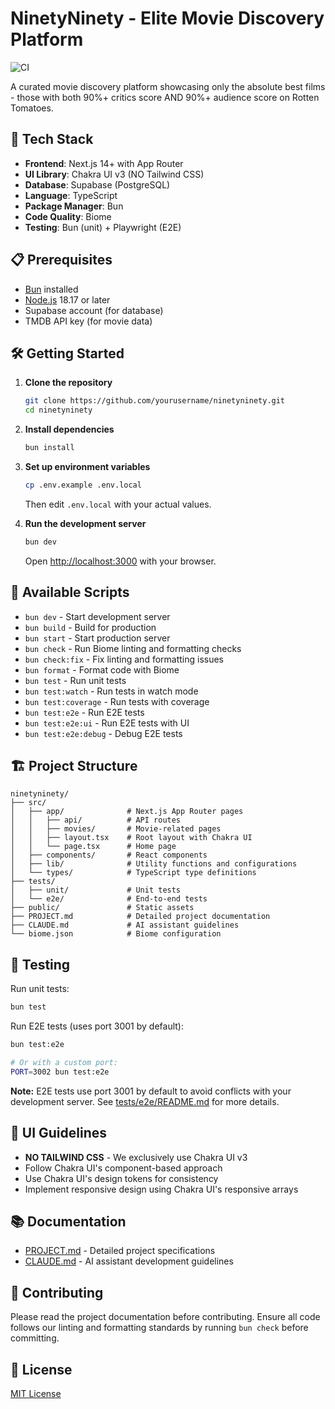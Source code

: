 # NinetyNinety - Elite Movie Discovery Platform

![CI](https://github.com/YOUR_USERNAME/ninetyninety/workflows/CI/badge.svg)

A curated movie discovery platform showcasing only the absolute best films - those with both 90%+ critics score AND 90%+ audience score on Rotten Tomatoes.

## 🚀 Tech Stack

- **Frontend**: Next.js 14+ with App Router
- **UI Library**: Chakra UI v3 (NO Tailwind CSS)
- **Database**: Supabase (PostgreSQL)
- **Language**: TypeScript
- **Package Manager**: Bun
- **Code Quality**: Biome
- **Testing**: Bun (unit) + Playwright (E2E)

## 📋 Prerequisites

- [Bun](https://bun.sh/) installed
- [Node.js](https://nodejs.org/) 18.17 or later
- Supabase account (for database)
- TMDB API key (for movie data)

## 🛠️ Getting Started

1. **Clone the repository**
   ```bash
   git clone https://github.com/yourusername/ninetyninety.git
   cd ninetyninety
   ```

2. **Install dependencies**
   ```bash
   bun install
   ```

3. **Set up environment variables**
   ```bash
   cp .env.example .env.local
   ```
   Then edit `.env.local` with your actual values.

4. **Run the development server**
   ```bash
   bun dev
   ```

   Open [http://localhost:3000](http://localhost:3000) with your browser.

## 📝 Available Scripts

- `bun dev` - Start development server
- `bun build` - Build for production
- `bun start` - Start production server
- `bun check` - Run Biome linting and formatting checks
- `bun check:fix` - Fix linting and formatting issues
- `bun format` - Format code with Biome
- `bun test` - Run unit tests
- `bun test:watch` - Run tests in watch mode
- `bun test:coverage` - Run tests with coverage
- `bun test:e2e` - Run E2E tests
- `bun test:e2e:ui` - Run E2E tests with UI
- `bun test:e2e:debug` - Debug E2E tests

## 🏗️ Project Structure

```
ninetyninety/
├── src/
│   ├── app/              # Next.js App Router pages
│   │   ├── api/          # API routes
│   │   ├── movies/       # Movie-related pages
│   │   ├── layout.tsx    # Root layout with Chakra UI
│   │   └── page.tsx      # Home page
│   ├── components/       # React components
│   ├── lib/              # Utility functions and configurations
│   └── types/            # TypeScript type definitions
├── tests/
│   ├── unit/             # Unit tests
│   └── e2e/              # End-to-end tests
├── public/               # Static assets
├── PROJECT.md            # Detailed project documentation
├── CLAUDE.md             # AI assistant guidelines
└── biome.json            # Biome configuration
```

## 🧪 Testing

Run unit tests:
```bash
bun test
```

Run E2E tests (uses port 3001 by default):
```bash
bun test:e2e

# Or with a custom port:
PORT=3002 bun test:e2e
```

**Note:** E2E tests use port 3001 by default to avoid conflicts with your development server. See [tests/e2e/README.md](tests/e2e/README.md) for more details.

## 🎨 UI Guidelines

- **NO TAILWIND CSS** - We exclusively use Chakra UI v3
- Follow Chakra UI's component-based approach
- Use Chakra UI's design tokens for consistency
- Implement responsive design using Chakra UI's responsive arrays

## 📚 Documentation

- [PROJECT.md](./PROJECT.md) - Detailed project specifications
- [CLAUDE.md](./CLAUDE.md) - AI assistant development guidelines

## 🤝 Contributing

Please read the project documentation before contributing. Ensure all code follows our linting and formatting standards by running `bun check` before committing.

## 📄 License

[MIT License](LICENSE)
